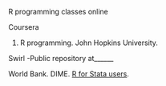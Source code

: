 R programming classes online

Coursera
1. R programming. John Hopkins University. 


Swirl
-Public repository at______


World Bank. DIME. [R for Stata users](https://github.com/worldbank/dime-r-training).

